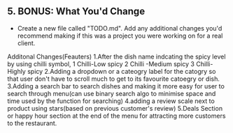 ## 5. BONUS: What You'd Change

- Create a new file called "TODO.md". Add any additional changes you'd recommend making if this was a project you were working on for a real client.

Additonal Changes(Feauters)
1.After the dish name indcating the spicy level by using chilli symbol,
1 Chilli-Low spicy
2 Chilli -Medium spicy
3 Chilli-Highly spicy
2.Adding a dropdown or a cateogry label for the catogry so that user don't have to scroll much to get to its favourite catoegry or dish.
3.Adding a search bar to search dishes and making it more easy for user to search through menu(can use binary search algo to minimise space and time used by the function for searching)
4.adding a review scale next to product using stars(based on previous customer's review)
5.Deals Section or happy hour section at the end of the menu for attracting more customers to the restaurant.
